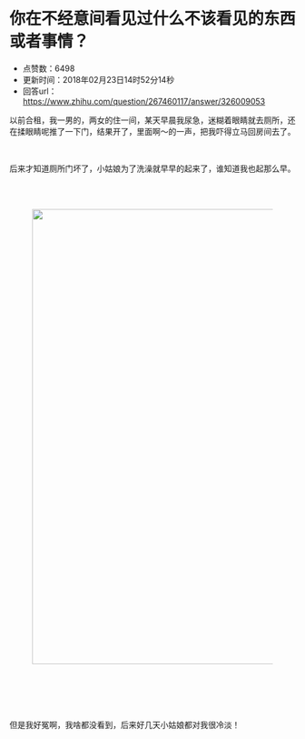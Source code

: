 # 你在不经意间看见过什么不该看见的东西或者事情？
- 点赞数：6498
- 更新时间：2018年02月23日14时52分14秒
- 回答url：https://www.zhihu.com/question/267460117/answer/326009053
<body>
 <p data-pid="qDDD2_xg">以前合租，我一男的，两女的住一间，某天早晨我尿急，迷糊着眼睛就去厕所，还在揉眼睛呢推了一下门，结果开了，里面啊～的一声，把我吓得立马回房间去了。</p>
 <br>
 <p data-pid="z_ht0LCT">后来才知道厕所门坏了，小姑娘为了洗澡就早早的起来了，谁知道我也起那么早。</p>
 <br>
 <br>
 <figure>
  <img data-rawwidth="800" data-rawheight="209" src="https://picx.zhimg.com/50/v2-1e8f75d8c0235f666b0dc1300704ffc4_720w.jpg?source=1940ef5c" data-original-token="v2-1e8f75d8c0235f666b0dc1300704ffc4" class="origin_image zh-lightbox-thumb" width="800" data-original="https://pic1.zhimg.com/v2-1e8f75d8c0235f666b0dc1300704ffc4_r.jpg?source=1940ef5c">
 </figure>
 <br>
 <br>
 <br>
 <br>
 <p data-pid="ZTn4hR8a">但是我好冤啊，我啥都没看到，后来好几天小姑娘都对我很冷淡！</p>
</body>